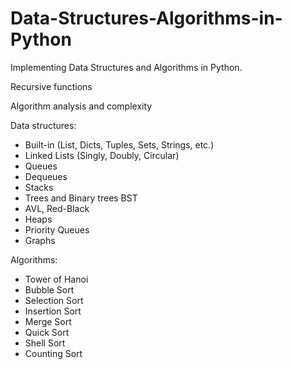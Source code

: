 # Data-Structures-Algorithms-in-Python

Implementing Data Structures and Algorithms in Python.

Recursive functions

Algorithm analysis and complexity

Data structures:
 - Built-in (List, Dicts, Tuples, Sets, Strings, etc.)
 - Linked Lists (Singly, Doubly, Circular)
 - Queues
 - Dequeues
 - Stacks
 - Trees and Binary trees BST
 - AVL, Red-Black
 - Heaps
 - Priority Queues
 - Graphs

Algorithms:
 - Tower of Hanoi
 - Bubble Sort
 - Selection Sort
 - Insertion Sort
 - Merge Sort
 - Quick Sort
 - Shell Sort
 - Counting Sort

